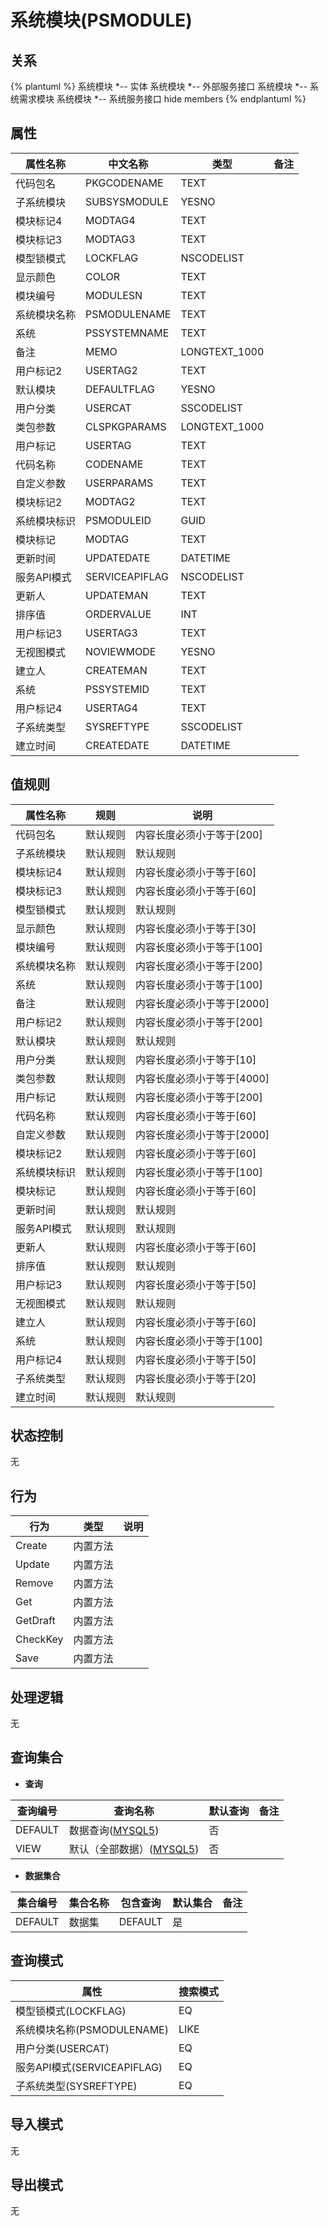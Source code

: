 # 系统模块(PSMODULE)

  

## 关系
{% plantuml %}
系统模块 *-- 实体 
系统模块 *-- 外部服务接口 
系统模块 *-- 系统需求模块 
系统模块 *-- 系统服务接口 
hide members
{% endplantuml %}

## 属性

| 属性名称        |    中文名称    | 类型     |  备注  |
| --------   |------------| -----   |  -------- | 
|代码包名|PKGCODENAME|TEXT|&nbsp;|
|子系统模块|SUBSYSMODULE|YESNO|&nbsp;|
|模块标记4|MODTAG4|TEXT|&nbsp;|
|模块标记3|MODTAG3|TEXT|&nbsp;|
|模型锁模式|LOCKFLAG|NSCODELIST|&nbsp;|
|显示颜色|COLOR|TEXT|&nbsp;|
|模块编号|MODULESN|TEXT|&nbsp;|
|系统模块名称|PSMODULENAME|TEXT|&nbsp;|
|系统|PSSYSTEMNAME|TEXT|&nbsp;|
|备注|MEMO|LONGTEXT_1000|&nbsp;|
|用户标记2|USERTAG2|TEXT|&nbsp;|
|默认模块|DEFAULTFLAG|YESNO|&nbsp;|
|用户分类|USERCAT|SSCODELIST|&nbsp;|
|类包参数|CLSPKGPARAMS|LONGTEXT_1000|&nbsp;|
|用户标记|USERTAG|TEXT|&nbsp;|
|代码名称|CODENAME|TEXT|&nbsp;|
|自定义参数|USERPARAMS|TEXT|&nbsp;|
|模块标记2|MODTAG2|TEXT|&nbsp;|
|系统模块标识|PSMODULEID|GUID|&nbsp;|
|模块标记|MODTAG|TEXT|&nbsp;|
|更新时间|UPDATEDATE|DATETIME|&nbsp;|
|服务API模式|SERVICEAPIFLAG|NSCODELIST|&nbsp;|
|更新人|UPDATEMAN|TEXT|&nbsp;|
|排序值|ORDERVALUE|INT|&nbsp;|
|用户标记3|USERTAG3|TEXT|&nbsp;|
|无视图模式|NOVIEWMODE|YESNO|&nbsp;|
|建立人|CREATEMAN|TEXT|&nbsp;|
|系统|PSSYSTEMID|TEXT|&nbsp;|
|用户标记4|USERTAG4|TEXT|&nbsp;|
|子系统类型|SYSREFTYPE|SSCODELIST|&nbsp;|
|建立时间|CREATEDATE|DATETIME|&nbsp;|

## 值规则
| 属性名称    | 规则    |  说明  |
| --------   |------------| ----- | 
|代码包名|默认规则|内容长度必须小于等于[200]|
|子系统模块|默认规则|默认规则|
|模块标记4|默认规则|内容长度必须小于等于[60]|
|模块标记3|默认规则|内容长度必须小于等于[60]|
|模型锁模式|默认规则|默认规则|
|显示颜色|默认规则|内容长度必须小于等于[30]|
|模块编号|默认规则|内容长度必须小于等于[100]|
|系统模块名称|默认规则|内容长度必须小于等于[200]|
|系统|默认规则|内容长度必须小于等于[100]|
|备注|默认规则|内容长度必须小于等于[2000]|
|用户标记2|默认规则|内容长度必须小于等于[200]|
|默认模块|默认规则|默认规则|
|用户分类|默认规则|内容长度必须小于等于[10]|
|类包参数|默认规则|内容长度必须小于等于[4000]|
|用户标记|默认规则|内容长度必须小于等于[200]|
|代码名称|默认规则|内容长度必须小于等于[60]|
|自定义参数|默认规则|内容长度必须小于等于[2000]|
|模块标记2|默认规则|内容长度必须小于等于[60]|
|系统模块标识|默认规则|内容长度必须小于等于[100]|
|模块标记|默认规则|内容长度必须小于等于[60]|
|更新时间|默认规则|默认规则|
|服务API模式|默认规则|默认规则|
|更新人|默认规则|内容长度必须小于等于[60]|
|排序值|默认规则|默认规则|
|用户标记3|默认规则|内容长度必须小于等于[50]|
|无视图模式|默认规则|默认规则|
|建立人|默认规则|内容长度必须小于等于[60]|
|系统|默认规则|内容长度必须小于等于[100]|
|用户标记4|默认规则|内容长度必须小于等于[50]|
|子系统类型|默认规则|内容长度必须小于等于[20]|
|建立时间|默认规则|默认规则|

## 状态控制

无


## 行为
| 行为    | 类型    |  说明  |
| --------   |------------| ----- | 
|Create|内置方法|&nbsp;|
|Update|内置方法|&nbsp;|
|Remove|内置方法|&nbsp;|
|Get|内置方法|&nbsp;|
|GetDraft|内置方法|&nbsp;|
|CheckKey|内置方法|&nbsp;|
|Save|内置方法|&nbsp;|

## 处理逻辑
无

## 查询集合

* **查询**

| 查询编号 | 查询名称       | 默认查询 |   备注|
| --------  | --------   | --------   | ----- |
|DEFAULT|数据查询([MYSQL5](../../appendix/query_MYSQL5.md#PSModule_Default))|否|&nbsp;|
|VIEW|默认（全部数据）([MYSQL5](../../appendix/query_MYSQL5.md#PSModule_View))|否|&nbsp;|

* **数据集合**

| 集合编号 | 集合名称   |  包含查询  | 默认集合 |   备注|
| --------  | --------   | -------- | --------   | ----- |
|DEFAULT|数据集|DEFAULT|是|&nbsp;|

## 查询模式
| 属性      |    搜索模式     |
| --------   |------------|
|模型锁模式(LOCKFLAG)|EQ|
|系统模块名称(PSMODULENAME)|LIKE|
|用户分类(USERCAT)|EQ|
|服务API模式(SERVICEAPIFLAG)|EQ|
|子系统类型(SYSREFTYPE)|EQ|

## 导入模式
无


## 导出模式
无
